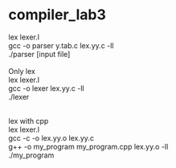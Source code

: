 # compiler_lab3

lex lexer.l <br>
gcc -o parser y.tab.c lex.yy.c -ll <br>
./parser [input file] <br> <br>
Only lex <br>
lex lexer.l
 <br>
gcc -o lexer lex.yy.c -ll <br>
./lexer
<br> <br>

lex with cpp <br>
lex lexer.l <br>
gcc -c -o lex.yy.o lex.yy.c <br>
g++ -o my_program my_program.cpp lex.yy.o -ll <br>
./my_program <br>
